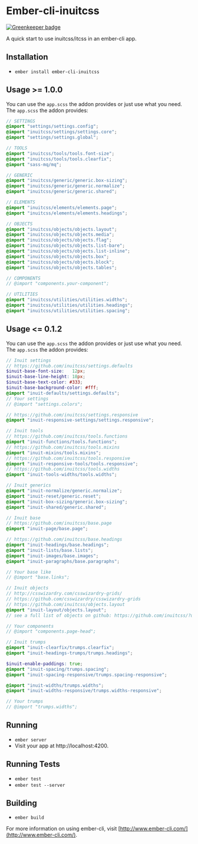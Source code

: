 # Ember-cli-inuitcss

[![Greenkeeper badge](https://badges.greenkeeper.io/funkensturm/ember-cli-inuitcss.svg)](https://greenkeeper.io/)

A quick start to use inuitcss/itcss in an ember-cli app.

## Installation

* `ember install ember-cli-inuitcss`

## Usage >= 1.0.0

You can use the `app.scss` the addon provides or just use what you need.
The `app.scss` the addon provides:

```scss
// SETTINGS
@import "settings/settings.config";
@import "inuitcss/settings/settings.core";
@import "settings/settings.global";

// TOOLS
@import "inuitcss/tools/tools.font-size";
@import "inuitcss/tools/tools.clearfix";
@import "sass-mq/mq";

// GENERIC
@import "inuitcss/generic/generic.box-sizing";
@import "inuitcss/generic/generic.normalize";
@import "inuitcss/generic/generic.shared";

// ELEMENTS
@import "inuitcss/elements/elements.page";
@import "inuitcss/elements/elements.headings";

// OBJECTS
@import "inuitcss/objects/objects.layout";
@import "inuitcss/objects/objects.media";
@import "inuitcss/objects/objects.flag";
@import "inuitcss/objects/objects.list-bare";
@import "inuitcss/objects/objects.list-inline";
@import "inuitcss/objects/objects.box";
@import "inuitcss/objects/objects.block";
@import "inuitcss/objects/objects.tables";

// COMPONENTS
// @import "components.your-component";

// UTILITIES
@import "inuitcss/utilities/utilities.widths";
@import "inuitcss/utilities/utilities.headings";
@import "inuitcss/utilities/utilities.spacing";
```


## Usage <= 0.1.2

You can use the `app.scss` the addon provides or just use what you need.
The `app.scss` the addon provides:

```scss
// Inuit settings
// https://github.com/inuitcss/settings.defaults
$inuit-base-font-size:   12px;
$inuit-base-line-height: 18px;
$inuit-base-text-color: #333;
$inuit-base-background-color: #fff;
@import "inuit-defaults/settings.defaults";
// Your settings
// @import "settings.colors";

// https://github.com/inuitcss/settings.responsive
@import "inuit-responsive-settings/settings.responsive";

// Inuit tools
// https://github.com/inuitcss/tools.functions
@import "inuit-functions/tools.functions";
// https://github.com/inuitcss/tools.mixins
@import "inuit-mixins/tools.mixins";
// https://github.com/inuitcss/tools.responsive
@import "inuit-responsive-tools/tools.responsive";
// https://github.com/inuitcss/tools.widths
@import "inuit-tools-widths/tools.widths";

// Inuit generics
@import "inuit-normalize/generic.normalize";
@import "inuit-reset/generic.reset";
@import "inuit-box-sizing/generic.box-sizing";
@import "inuit-shared/generic.shared";

// Inuit base
// https://github.com/inuitcss/base.page
@import "inuit-page/base.page";

// https://github.com/inuitcss/base.headings
@import "inuit-headings/base.headings";
@import "inuit-lists/base.lists";
@import "inuit-images/base.images";
@import "inuit-paragraphs/base.paragraphs";

// Your base like
// @import "base.links";

// Inuit objects
// http://csswizardry.com/csswizardry-grids/
// https://github.com/csswizardry/csswizardry-grids
// https://github.com/inuitcss/objects.layout
@import "inuit-layout/objects.layout";
// see a full list of objects on github: https://github.com/inuitcss/?utf8=%E2%9C%93&query=objects

// Your components
// @import "components.page-head";

// Inuit trumps
@import "inuit-clearfix/trumps.clearfix";
@import "inuit-headings-trumps/trumps.headings";

$inuit-enable-paddings: true;
@import "inuit-spacing/trumps.spacing";
@import "inuit-spacing-responsive/trumps.spacing-responsive";

@import "inuit-widths/trumps.widths";
@import "inuit-widths-responsive/trumps.widths-responsive";

// Your trumps
// @import "trumps.widths";
```

## Running

* `ember server`
* Visit your app at http://localhost:4200.

## Running Tests

* `ember test`
* `ember test --server`

## Building

* `ember build`

For more information on using ember-cli, visit [http://www.ember-cli.com/](http://www.ember-cli.com/).
